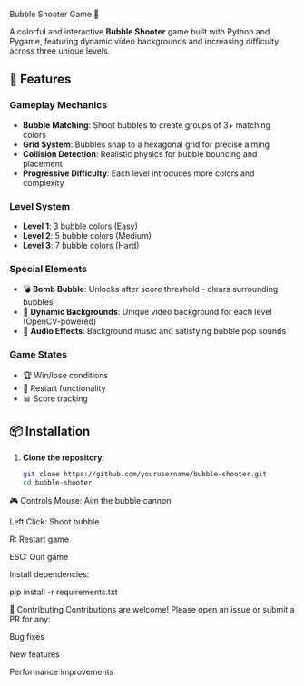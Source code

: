 Bubble Shooter Game 🎯

A colorful and interactive **Bubble Shooter** game built with Python and Pygame, featuring dynamic video backgrounds and increasing difficulty across three unique levels.

## 🚀 Features

### Gameplay Mechanics
- **Bubble Matching**: Shoot bubbles to create groups of 3+ matching colors
- **Grid System**: Bubbles snap to a hexagonal grid for precise aiming
- **Collision Detection**: Realistic physics for bubble bouncing and placement
- **Progressive Difficulty**: Each level introduces more colors and complexity

### Level System
- **Level 1**: 3 bubble colors (Easy)
- **Level 2**: 5 bubble colors (Medium) 
- **Level 3**: 7 bubble colors (Hard)

### Special Elements
- 💣 **Bomb Bubble**: Unlocks after score threshold - clears surrounding bubbles
- 🎥 **Dynamic Backgrounds**: Unique video background for each level (OpenCV-powered)
- 🎵 **Audio Effects**: Background music and satisfying bubble pop sounds

### Game States
- 🏆 Win/lose conditions
- 🔄 Restart functionality
- 📊 Score tracking

## 📦 Installation

1. **Clone the repository**:
   ```bash
   git clone https://github.com/yourusername/bubble-shooter.git
   cd bubble-shooter


🎮 Controls
Mouse: Aim the bubble cannon

Left Click: Shoot bubble

R: Restart game

ESC: Quit game


Install dependencies:



pip install -r requirements.txt




🤝 Contributing
Contributions are welcome! Please open an issue or submit a PR for any:

Bug fixes

New features

Performance improvements


   
